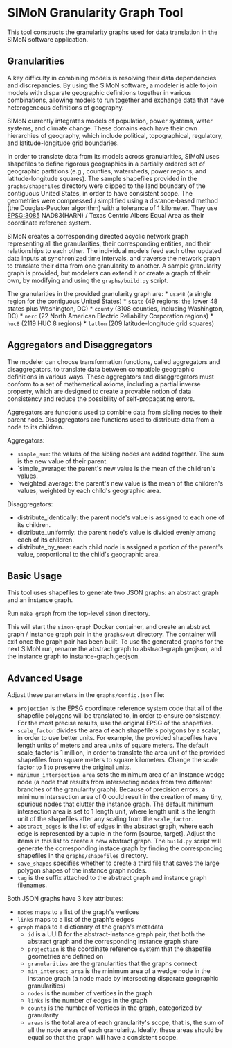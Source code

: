 # SIMoN Granularity Graph Tool

This tool constructs the granularity graphs used for data translation in the SIMoN software application.

## Granularities

A key difficulty in combining models is resolving their data dependencies and discrepancies. By using the SIMoN software, a modeler is able to join models with disparate geographic definitions together in various combinations, allowing models to run together and exchange data that have heterogeneous definitions of geography.

SIMoN currently integrates models of population, power systems, water systems, and climate change. These domains each have their own hierarchies of geography, which include political, topographical, regulatory, and latitude-longitude grid boundaries.

In order to translate data from its models across granularities, SIMoN uses shapefiles to define rigorous geographies in a partially ordered set of geographic partitions (e.g., counties, watersheds, power regions, and latitude-longitude squares). The sample shapefiles provided in the `graphs/shapefiles` directory were clipped to the land boundary of the contiguous United States, in order to have consistent scope. The geometries were compressed / simplified using a distance-based method (the Douglas-Peucker algorithm) with a tolerance of 1 kilometer. They use [EPSG:3085](https://epsg.io/3085-1901) NAD83(HARN) / Texas Centric Albers Equal Area as their coordinate reference system.

SIMoN creates a corresponding directed acyclic network graph representing all the granularities, their corresponding entities, and their relationships to each other. The individual models feed each other updated data inputs at synchronized time intervals, and traverse the network graph to translate their data from one granularity to another. A sample granularity graph is provided, but modelers can extend it or create a graph of their own, by modifying and using the `graphs/build.py` script.

The granularities in the provided granularity graph are:
    * `usa48` (a single region for the contiguous United States)
    * `state` (49 regions: the lower 48 states plus Washington, DC)
    * `county` (3108 counties, including Washington, DC)
    * `nerc` (22 North American Electric Reliability Corporation regions)
    * `huc8` (2119 HUC 8 regions)
    * `latlon` (209 latitude-longitude grid squares)

## Aggregators and Disaggregators

The modeler can choose transformation functions, called aggregators and disaggregators, to translate data between compatible geographic definitions in various ways. These aggregators and disaggregators must conform to a set of mathematical axioms, including a partial inverse property, which are designed to create a provable notion of data consistency and reduce the possibility of self-propagating errors.

Aggregators are functions used to combine data from sibling nodes to their parent node. Disaggregators are functions used to distribute data from a node to its children.

Aggregators:
* `simple_sum`: the values of the sibling nodes are added together. The sum is the new value of their parent.
* `simple_average: the parent's new value is the mean of the children's values.
* `weighted_average: the parent's new value is the mean of the children's values, weighted by each child's geographic area.

Disaggregators:
* distribute_identically: the parent node's value is assigned to each one of its children.
* distribute_uniformly: the parent node's value is divided evenly among each of its children.
* distribute_by_area: each child node is assigned a portion of the parent's value, proportional to the child's geographic area.

## Basic Usage

This tool uses shapefiles to generate two JSON graphs: an abstract graph and an instance graph.

Run `make graph` from the top-level `simon` directory.

This will start the `simon-graph` Docker container, and create an abstract graph / instance graph pair in the `graphs/out` directory. The container will exit once the graph pair has been built. To use the generated graphs for the next SIMoN run, rename the abstract graph to abstract-graph.geojson, and the instance graph to instance-graph.geojson.

## Advanced Usage

Adjust these parameters in the `graphs/config.json` file:

* `projection` is the EPSG coordinate reference system code that all of the shapefile polygons will be translated to, in order to ensure consistency. For the most precise results, use the original EPSG of the shapefiles.
* `scale_factor` divides the area of each shapefile's polygons by a scalar, in order to use better units. For example, the provided shapefiles have length units of meters and area units of square meters. The default scale_factor is 1 million, in order to translate the area unit of the provided shapefiles from square meters to square kilometers. Change the scale factor to 1 to preserve the original units.
* `minimum_intersection_area` sets the minimum area of an instance wedge node (a node that results from intersecting nodes from two different branches of the granularity graph). Because of precision errors, a minimum intersection area of 0 could result in the creation of many tiny, spurious nodes that clutter the instance graph. The default minimum intersection area is set to 1 length unit, where length unit is the length unit of the shapefiles after any scaling from the `scale_factor`.
* `abstract_edges` is the list of edges in the abstract graph, where each edge is represented by a tuple in the form [source, target]. Adjust the items in this list to create a new abstract graph. The `build.py` script will generate the corresponding instace graph by finding the corresponding shapefiles in the `graphs/shapefiles` directory.
* `save_shapes` specifies whether to create a third file that saves the large polygon shapes of the instance graph nodes.
* `tag` is the suffix attached to the abstract graph and instance graph filenames.

Both JSON graphs have 3 key attributes:
* `nodes` maps to a list of the graph's vertices
* `links` maps to a list of the graph's edges
* `graph` maps to a dictionary of the graph's metadata
    * `id` is a UUID for the abstract-instance graph pair, that both the abstract graph and the corresponding instance graph share
    * `projection` is the coordinate reference system that the shapefile geometries are defined on
    * `granularities` are the granularities that the graphs connect
    * `min_intersect_area` is the minimum area of a wedge node in the instance graph (a node made by intersecting disparate geographic granularities)
    * `nodes` is the number of vertices in the graph
    * `links` is the number of edges in the graph
    * `counts` is the number of vertices in the graph, categorized by granularity
    * `areas` is the total area of each granularity's scope, that is, the sum of all the node areas of each granularity. Ideally, these areas should be equal so that the graph will have a consistent scope.
